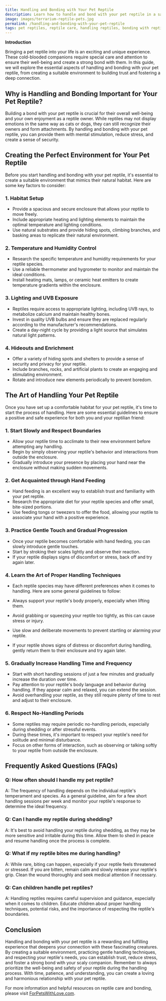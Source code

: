 ```yaml
---
title: Handling and Bonding with Your Pet Reptile
description: Learn how to handle and bond with your pet reptile in a safe and enjoyable way. Develop a strong connection with your scaly companion and create a harmonious relationship.
image: images/terrarium-reptile-pets.jpg
permalink: /handling-and-bonding-with-your-pet-reptile
tags: pet reptiles, reptile care, handling reptiles, bonding with reptiles
---
```


**Introduction**

Bringing a pet reptile into your life is an exciting and unique experience. These cold-blooded companions require special care and attention to ensure their well-being and create a strong bond with them. In this guide, we will explore the essential aspects of handling and bonding with your pet reptile, from creating a suitable environment to building trust and fostering a deep connection.

## Why is Handling and Bonding Important for Your Pet Reptile?

Building a bond with your pet reptile is crucial for their overall well-being and your own enjoyment as a reptile owner. While reptiles may not display emotions in the same way as cats or dogs, they can still recognize their owners and form attachments. By handling and bonding with your pet reptile, you can provide them with mental stimulation, reduce stress, and create a sense of security.

## Creating the Perfect Environment for Your Pet Reptile

Before you start handling and bonding with your pet reptile, it's essential to create a suitable environment that mimics their natural habitat. Here are some key factors to consider:

### 1. Habitat Setup

* Provide a spacious and secure enclosure that allows your reptile to move freely.
* Include appropriate heating and lighting elements to maintain the optimal temperature and lighting conditions.
* Use natural substrates and provide hiding spots, climbing branches, and basking areas to replicate their natural environment.

### 2. Temperature and Humidity Control

* Research the specific temperature and humidity requirements for your reptile species.
* Use a reliable thermometer and hygrometer to monitor and maintain the ideal conditions.
* Install heating mats, lamps, or ceramic heat emitters to create temperature gradients within the enclosure.

### 3. Lighting and UVB Exposure

* Reptiles require access to appropriate lighting, including UVB rays, to metabolize calcium and maintain healthy bones.
* Invest in quality UVB bulbs and ensure they are replaced regularly according to the manufacturer's recommendations.
* Create a day-night cycle by providing a light source that simulates natural light patterns.

### 4. Hideouts and Enrichment

* Offer a variety of hiding spots and shelters to provide a sense of security and privacy for your reptile.
* Include branches, rocks, and artificial plants to create an engaging and stimulating environment.
* Rotate and introduce new elements periodically to prevent boredom.

## The Art of Handling Your Pet Reptile

Once you have set up a comfortable habitat for your pet reptile, it's time to start the process of handling. Here are some essential guidelines to ensure a positive and safe experience for both you and your reptilian friend:

### 1. Start Slowly and Respect Boundaries

* Allow your reptile time to acclimate to their new environment before attempting any handling.
* Begin by simply observing your reptile's behavior and interactions from outside the enclosure.
* Gradually introduce your presence by placing your hand near the enclosure without making sudden movements.

### 2. Get Acquainted through Hand Feeding

* Hand feeding is an excellent way to establish trust and familiarity with your pet reptile.
* Research the appropriate diet for your reptile species and offer small, bite-sized portions.
* Use feeding tongs or tweezers to offer the food, allowing your reptile to associate your hand with a positive experience.

### 3. Practice Gentle Touch and Gradual Progression

* Once your reptile becomes comfortable with hand feeding, you can slowly introduce gentle touches.
* Start by stroking their scales lightly and observe their reaction.
* If your reptile displays signs of discomfort or stress, back off and try again later.

### 4. Learn the Art of Proper Handling Techniques

* Each reptile species may have different preferences when it comes to handling. Here are some general guidelines to follow:

* Always support your reptile's body properly, especially when lifting them.
* Avoid grabbing or squeezing your reptile too tightly, as this can cause stress or injury.
* Use slow and deliberate movements to prevent startling or alarming your reptile.
* If your reptile shows signs of distress or discomfort during handling, gently return them to their enclosure and try again later.

### 5. Gradually Increase Handling Time and Frequency

* Start with short handling sessions of just a few minutes and gradually increase the duration over time.
* Pay attention to your reptile's body language and behavior during handling. If they appear calm and relaxed, you can extend the session.
* Avoid overhandling your reptile, as they still require plenty of time to rest and adjust to their enclosure.

### 6. Respect No-Handling Periods

* Some reptiles may require periodic no-handling periods, especially during shedding or after stressful events.
* During these times, it's important to respect your reptile's need for solitude and minimal disturbance.
* Focus on other forms of interaction, such as observing or talking softly to your reptile from outside the enclosure.

## Frequently Asked Questions (FAQs)

### Q: How often should I handle my pet reptile?

A: The frequency of handling depends on the individual reptile's temperament and species. As a general guideline, aim for a few short handling sessions per week and monitor your reptile's response to determine the ideal frequency.

### Q: Can I handle my reptile during shedding?

A: It's best to avoid handling your reptile during shedding, as they may be more sensitive and irritable during this time. Allow them to shed in peace and resume handling once the process is complete.

### Q: What if my reptile bites me during handling?

A: While rare, biting can happen, especially if your reptile feels threatened or stressed. If you are bitten, remain calm and slowly release your reptile's grip. Clean the wound thoroughly and seek medical attention if necessary.

### Q: Can children handle pet reptiles?

A: Handling reptiles requires careful supervision and guidance, especially when it comes to children. Educate children about proper handling techniques, potential risks, and the importance of respecting the reptile's boundaries.

## Conclusion

Handling and bonding with your pet reptile is a rewarding and fulfilling experience that deepens your connection with these fascinating creatures. By creating a suitable environment, practicing gentle handling techniques, and respecting your reptile's needs, you can establish trust, reduce stress, and foster a strong bond with your scaly companion. Remember to always prioritize the well-being and safety of your reptile during the handling process. With time, patience, and understanding, you can create a loving and harmonious relationship with your pet reptile.

For more information and helpful resources on reptile care and bonding, please visit [ForPetsWithLove.com](https://forpetswithlove.com/).